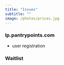 ```yaml
---
title: "Issues"
subtitle: ""
image: /photos/prices.jpg
---
```



### lp.pantrypoints.com

- user registration


### Waitlist

